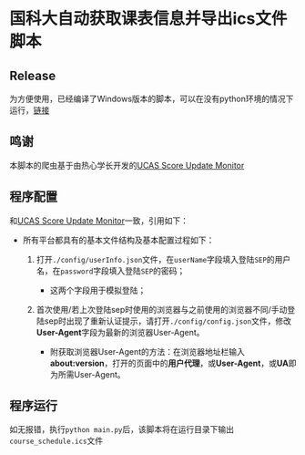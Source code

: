 # 国科大自动获取课表信息并导出ics文件脚本
## Release
为方便使用，已经编译了Windows版本的脚本，可以在没有python环境的情况下运行，[链接](https://github.com/ldiex/UCAS_Course_Schedule_Convertor/releases/tag/v1.0)
## 鸣谢
本脚本的爬虫基于由热心学长开发的[UCAS Score Update Monitor](https://github.com/ljs-2002/UCAS_ScoreUpdateMonitor)
## 程序配置
和[UCAS Score Update Monitor](https://github.com/ljs-2002/UCAS_ScoreUpdateMonitor)一致，引用如下：

- 所有平台都具有的基本文件结构及基本配置过程如下：

  1. 打开`./config/userInfo.json`文件，在`userName`字段填入登陆`SEP`的用户名，在`password`字段填入登陆`SEP`的密码；

     - 这两个字段用于模拟登陆；
  2. 首次使用/若上次登陆sep时使用的浏览器与之前使用的浏览器不同/手动登陆sep时出现了重新认证提示，请打开`./config/config.json`文件，修改**User-Agent**字段为最新的浏览器User-Agent。
     - 附获取浏览器User-Agent的方法：在浏览器地址栏输入**about:version**，打开的页面中的**用户代理**，或**User-Agent**，或**UA**即为所需User-Agent。
## 程序运行
如无报错，执行`python main.py`后，该脚本将在运行目录下输出`course_schedule.ics`文件
